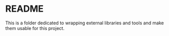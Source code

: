 # README

This is a folder dedicated to wrapping external libraries and tools and make
them usable for this project.